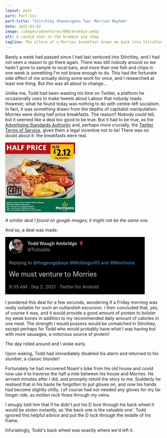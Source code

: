 ```yaml
---
layout: post
part: Part Six
part-title: "Stirchley Shenanigans Two: Morries Mayhem"
date: 2022-03-02
image: /images/adventures/006/brekkie.webp
alt: A candid shot on the brummie pie shop
tagline: The allure of a Morries breakfast draws me back into Stirchley.
---
```


Barely a week had passed since I had last ventured into Stirchley, and I had not seen a reason to go there again.
There was still nobody around so we hadn't gone to sample to local bars, and more than one fish and chips in one week is something I'm not brave enough to do.
This had the fortunate side effect of me actually doing some work for once, and I researched at least one thing.
But this was all about to change...

Unlike me, Todd had been wasting his time on Twitter, a platform he occasionally uses to make tweets about Labour that nobody reads.
However, what he found today was nothing to do with centre-left socialism.
In fact, it was something drawn from the depths of capitalist manipulation: Morries were doing half price breakfasts.
The reason?
Nobody could tell, but it seemed like a deal too good to be true.
But it had to be true, as the [Advertising Standards Authority](https://www.asa.org.uk/) and, perhaps more crucially, the [Twitter Terms of Service](https://twitter.com/en/tos), gives them a legal incentive not to lie!
There was no doubt about it: the breakfasts were real.

![A quite blurry picture of a breakfast from Morries: the words HALF PRICE are printed at the top, as is '£4.25' with a strikethrough and a larger '£2.12' above the text 'Big Breakfast'](/images/adventures/006/deal.webp)

*A similar deal I found on google images; it might not be the same one*

And so, a deal was made:

![](/images/adventures/006/tweet.webp)

I pondered this deal for a few seconds, wondering if a Friday morning was really suitable for such an outlandish excursion.
I then concluded that, yes, of course it was, and it would provide a good amount of protein to bolster my weak bones in addition to my recommended daily amount of calories in one meal.
The strength I would possess would be unmatched in Stirchley, except perhaps for Todd who would probably have what I was having but with more sausages, a notorious source of protein!

The day rolled around and I woke early.


Upon waking, Todd had immediately disabled his alarm and returned to his slumber, a classic blunder!

Fortunately he had recovered Noam's bike from his old house and could now use it to traverse the half a mile between his house and Morries.
He arrived minutes after I did, and promptly retold the story to me.
Suddenly he realised that in his haste he forgotten to put gloves on, and now his hands had become slightly chilly.
I of course had not needed any gloves for my far longer ride, as molten rock flows through my veins.


I smugly told him that if he didn't put his D lock through his back wheel it would be stolen instantly, as 'the back one is the valuable one'.
Todd ignored this helpful advice and put the D lock through the middle of his frame.





Infuriatingly, Todd's back wheel was exactly where we'd left it.
